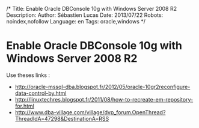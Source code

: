 /*
Title: Enable Oracle DBConsole 10g with Windows Server 2008 R2
Description: 
Author: Sébastien Lucas
Date: 2013/07/22
Robots: noindex,nofollow
Language: en
Tags: oracle,windows
*/
# Enable Oracle DBConsole 10g with Windows Server 2008 R2

Use theses links :

*	http://oracle-mssql-dba.blogspot.fr/2012/05/oracle-10gr2reconfigure-data-control-by.html
*	http://linuxtechres.blogspot.fr/2011/08/how-to-recreate-em-repository-for.html
*	http://www.dba-village.com/village/dvp_forum.OpenThread?ThreadIdA=47298&DestinationA=RSS
